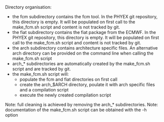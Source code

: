 Directory organisation:
- the fcm subdirectory contains the fcm tool. In the PHYEX git repository, this directory is empty.
  It will be populated on first call to the make\_fcm.sh script and content is not tracked by git.
- the fiat subdirectory contains the fiat package from the ECMWF. In the PHYEX git repository, this directory is empty.
  It will be populated on first call to the make\_fcm.sh script and content is not tracked by git.
- the arch subdirectory contains architecture specific files. An alternative arch directory can be
  provided on the command line when calling the make\_fcm.sh script
- arch\_\* subdirectories are automatically created by the make\_fcm.sh script and are tracked by git.
- the make\_fcm.sh script will:
  - populate the fcm and fiat directories on first call
  - create the arch\_$ARCH directory, poulate it with arch specific files and a compilation script
  - execute the newly created compilation script

Note: full cleaning is achieved by removing the arch\_\* subdirectories.
Note: documentation of the make\_fcm.sh script can be obtained with the -h option

